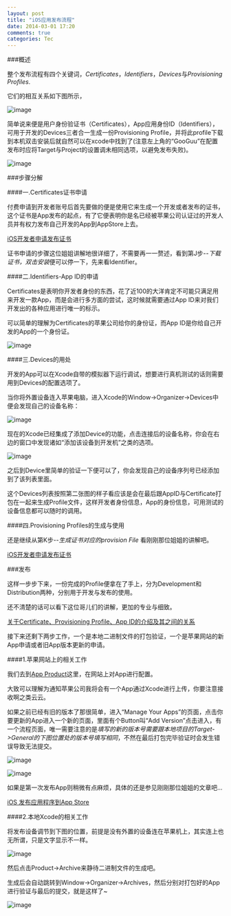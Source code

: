 ```yaml
---
layout: post
title: "iOS应用发布流程"
date: 2014-03-01 17:20
comments: true
categories: Tec
---
```


###概述

整个发布流程有四个关键词，*Certificates*，*Identifiers*，*Devices*与*Provisioning Profiles*.

它们的相互关系如下图所示，

![image](/images/tec/IOSPub/pic_1.png)

简单说来便是用户身份验证书（Certificates），App应用身份ID（Identifiers），可用于开发的Devices三者合一生成一份Provisioning Profile，并将此profile下载到本机双击安装后就自然可以在xcode中找到了(注意左上角的“GooGuu”在配置发布时应将Target与Project的设置调未相同选项，以避免发布失败)。

<!--more-->

![image](/images/tec/IOSPub/pic_3.png)



###步骤分解

####一.Certificates证书申请

付费申请到开发者账号后首先要做的便是使用它来生成一个开发或者发布的证书，这个证书是App发布的起点，有了它便表明你是名已经被苹果公司认证过的开发人员并有权力发布自己开发的App到AppStore上去。

[iOS开发者申请发布证书](http://my.oschina.net/joanfen/blog/133624)

证书申请的步骤这位姐姐讲解地很详细了，不需要再一一赘述，看到第J步--*下载证书，双击安装*便可以停一下，先来看Identifier。

####二.Identifiers-App ID的申请

Certificates是表明你开发者身份的东西，花了近100的大洋肯定不可能只满足用来开发一款App，而是会进行多方面的尝试，这时候就需要通过App ID来对我们开发出的各种应用进行唯一的标示。

可以简单的理解为Certificates的苹果公司给你的身份证，而App ID是你给自己开发的App的一个身份证。

![image](/images/tec/IOSPub/pic_4.png)

####三.Devices的用处

开发的App可以在Xcode自带的模拟器下运行调试，想要进行真机测试的话则需要用到Devices的配置选项了。

当你将外置设备连入苹果电脑，进入Xcode的Window->Organizer->Devices中便会发现自己的设备名称：

![image](/images/tec/IOSPub/pic_5.png)

现在的Xcode已经集成了添加Device的功能，点击连接后的设备名称，你会在右边的窗口中发现诸如“添加该设备到开发机”之类的选项。

![image](/images/tec/IOSPub/pic_6.png)

之后到Device里简单的验证一下便可以了，你会发现自己的设备序列号已经添加到了该列表里面。

这个Devices列表按照第二张图的样子看应该是会在最后跟AppID与Certificate打包在一起来生成Profile文件，这样开发者身份信息，App的身份信息，可用测试的设备信息都可以随时的调用。

####四.Provisioning Profiles的生成与使用

还是继续从第K步--*生成证书对应的provision File* 看刚刚那位姐姐的讲解吧。

[iOS开发者申请发布证书](http://my.oschina.net/joanfen/blog/133624)

###发布

这样一步步下来，一份完成的Profile便拿在了手上，分为Development和Distribution两种，分别用于开发与发布的使用。

还不清楚的话可以看下这位哥儿们的讲解，更加的专业与细致。

[关于Certificate、Provisioning Profile、App ID的介绍及其之间的关系](http://www.cnblogs.com/cywin888/p/3263027.html)

接下来还剩下两步工作，一个是本地二进制文件的打包验证，一个是苹果网站的新App申请或者旧App版本更新的申请。

####1.苹果网站上的相关工作

我们去到[App Product](https://itunesconnect.apple.com/WebObjects/iTunesConnect.woa)这里，在网站上对App进行配置。

大致可以理解为通知苹果公司我将会有一个App通过Xcode进行上传，你要注意接收啊之类云云。

如果之前已经有旧的版本了那很简单，进入“Manage Your Apps”的页面，点击你要更新的App进入一个新的页面，里面有个Button叫“Add Version”点击进入，有一个流程页面，唯一需要注意的是*填写的新的版本号需要跟本地项目的Target->General的下图位置处的版本号填写相同*，不然在最后打包完毕验证时会发生错误导致无法提交。

![image](/images/tec/IOSPub/pic_10.png)

![image](/images/tec/IOSPub/pic_9.png)

如果是第一次发布App则稍微有点麻烦，具体的还是参见刚刚那位姐姐的文章吧...

[iOS 发布应用程序到App Store](http://my.oschina.net/joanfen/blog/133642)

####2.本地Xcode的相关工作

将发布设备调节到下图的位置，前提是没有外置的设备连在苹果机上，其实连上也无所谓，只是文字显示不一样。

![image](/images/tec/IOSPub/pic_7.png)

然后点击Product->Archive来静待二进制文件的生成吧。

生成后会自动跳转到Window->Organizer->Archives，然后分别对打包好的App进行验证与最后的提交，就是这样了~

![image](/images/tec/IOSPub/pic_8.png)
